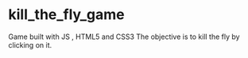 # kill_the_fly_game
Game built with JS , HTML5 and CSS3
The objective is to kill the fly by clicking on it.
